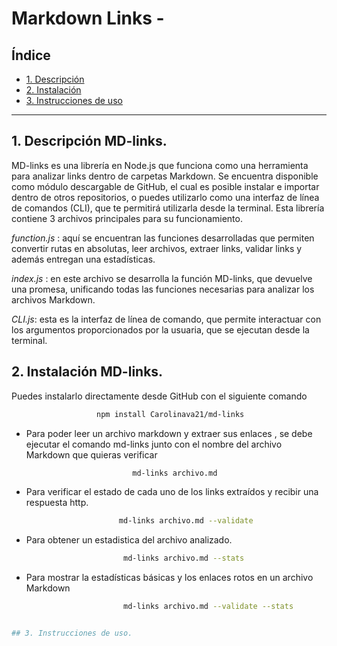 # Markdown Links -

## Índice

* [1. Descripción](#1-descripción)
* [2. Instalación](#2-instalación)
* [3. Instrucciones de uso](#3-instrucciones-de-uso)


***

## 1. Descripción MD-links.
MD-links es una librería en Node.js que funciona como una herramienta para analizar links dentro de carpetas Markdown. Se encuentra disponible como módulo descargable de GitHub, el cual es posible  instalar e importar dentro de otros  repositorios, o puedes utilizarlo como una interfaz de línea de comandos (CLI), que te permitirá utilizarla desde la terminal. 
Esta librería contiene 3 archivos principales para su funcionamiento.

*function.js* : aquí se encuentran las funciones desarrolladas que permiten convertir rutas en absolutas, leer archivos, extraer links, validar links y además entregan una estadísticas. 

*index.js* : en este archivo se desarrolla la función MD-links, que devuelve una promesa, unificando todas las funciones necesarias para analizar los archivos Markdown.  

*CLI.js*: esta es la interfaz de línea de comando, que permite interactuar con los argumentos proporcionados por la usuaria,  que se ejecutan desde la terminal.


## 2. Instalación MD-links. 
Puedes instalarlo directamente desde GitHub con el siguiente comando

```bash
                   npm install Carolinava21/md-links
```


* Para poder leer un archivo markdown y extraer sus enlaces , se debe ejecutar el comando md-links junto con el nombre del archivo Markdown que quieras verificar 
```bash
                           md-links archivo.md
```

* Para verificar el estado de cada uno de los links extraídos y recibir una respuesta http.   
```bash
                        md-links archivo.md --validate
```


* Para obtener un estadistica del archivo analizado. 

```bash
                         md-links archivo.md --stats
```



*  Para mostrar la estadísticas básicas y los enlaces rotos en un archivo Markdown

```bash
                         md-links archivo.md --validate --stats


## 3. Instrucciones de uso.

